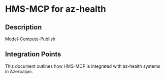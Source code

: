 # HMS-MCP for az-health

## Description

Model-Compute-Publish

## Integration Points

This document outlines how HMS-MCP is integrated with az-health systems in Azerbaijan.
